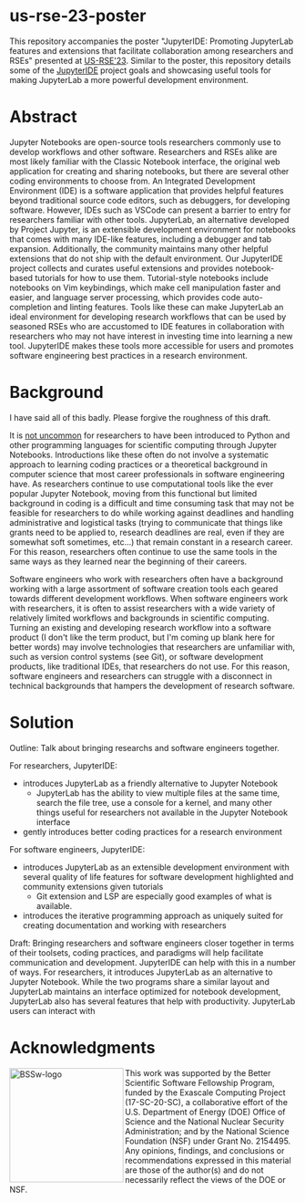 # us-rse-23-poster

This repository accompanies the poster "JupyterIDE: Promoting JupyterLab features and extensions that facilitate collaboration among researchers and RSEs" presented at [US-RSE'23](https://us-rse.org/usrse23/). Similar to the poster, this repository details some of the [JupyterIDE](https://github.com/Accessible-Data-and-Code/jupyterlab-ide) project goals and showcasing useful tools for making JupyterLab a more powerful development environment.

# Abstract
Jupyter Notebooks are open-source tools researchers commonly use to develop workflows and other software. Researchers and RSEs alike are most likely familiar with the Classic Notebook interface, the original web application for creating and sharing notebooks, but there are several other coding environments to choose from. An Integrated Development Environment (IDE) is a software application that provides helpful features beyond traditional source code editors, such as debuggers, for developing software. However, IDEs such as VSCode can present a barrier to entry for researchers familiar with other tools. JupyterLab, an alternative developed by Project Jupyter, is an extensible development environment for notebooks that comes with many IDE-like features, including a debugger and tab expansion. Additionally, the community maintains many other helpful extensions that do not ship with the default environment. Our JupyterIDE project collects and curates useful extensions and provides notebook-based tutorials for how to use them. Tutorial-style notebooks include notebooks on Vim keybindings, which make cell manipulation faster and easier, and language server processing, which provides code auto-completion and linting features. Tools like these can make JupyterLab an ideal environment for developing research workflows that can be used by seasoned RSEs who are accustomed to IDE features in collaboration with researchers who may not have interest in investing time into learning a new tool. JupyterIDE makes these tools more accessible for users and promotes software engineering best practices in a research environment.

# Background

I have said all of this badly. Please forgive the roughness of this draft.

It is [not uncommon](https://jupyter4edu.github.io/jupyter-edu-book/case-studies.html#jupyter-notebooks-in-support-of-scaling-for-large-enrollments) for researchers to have been introduced to Python and other programming languages for scientific computing through Jupyter Notebooks. Introductions like these often do not involve a systematic approach to learning coding practices or a theoretical background in computer science that most career professionals in software engineering have. As researchers continue to use computational tools like the ever popular Jupyter Notebook, moving from this functional but limited background in coding is a difficult and time consuming task that may not be feasible for researchers to do while working against deadlines and handling administrative and logistical tasks (trying to communicate that things like grants need to be applied to, research deadlines are real, even if they are somewhat soft sometimes, etc...) that remain constant in a research career. For this reason, researchers often continue to use the same tools in the same ways as they learned near the beginning of their careers.

Software engineers who work with researchers often have a background working with a large assortment of software creation tools each geared towards different development workflows. When software engineers work with researchers, it is often to assist researchers with a wide variety of relatively limited workflows and backgrounds in scientific computing. Turning an existing and developing research workflow into a software product (I don't like the term product, but I'm coming up blank here for better words) may involve technologies that researchers are unfamiliar with, such as version control systems (see Git), or software development products, like traditional IDEs, that researchers do not use. For this reason, software engineers and researchers can struggle with a disconnect in technical backgrounds that hampers the development of research software.

# Solution

Outline:
Talk about bringing researchs and software engineers together.

For researchers, JupyterIDE:
- introduces JupyterLab as a friendly alternative to Jupyter Notebook
  - JupyterLab has the ability to view multiple files at the same time, search the file tree, use a console for a kernel, and many other things useful for researchers not available in the Jupyter Notebook interface
- gently introduces better coding practices for a research environment

For software engineers, JupyterIDE:
- introduces JupyterLab as an extensible development environment with several quality of life features for software development highlighted and community extensions given tutorials
  - Git extension and LSP are especially good examples of what is available.
- introduces the iterative programming approach as uniquely suited for creating documentation and working with researchers

Draft:
Bringing researchers and software engineers closer together in terms of their toolsets, coding practices, and paradigms will help facilitate communication and development. JupyterIDE can help with this in a number of ways. For researchers, it introduces JupyterLab as an alternative to Jupyter Notebook. While the two programs share a similar layout and JupyterLab maintains an interface optimized for notebook development, JupyterLab also has several features that help with productivity. JupyterLab users can interact with 

# Acknowledgments

<img width="200" align="left" alt="BSSw-logo" src="https://github.com/nicole-brewer/rmacc-hpc-symposium-2023/assets/20686935/e834056f-7169-4ce8-90ed-24bb878ab993">

This work was supported by the Better Scientific Software Fellowship Program, funded by the Exascale Computing Project (17-SC-20-SC), a collaborative effort of the U.S. Department of Energy (DOE) Office of Science and the National Nuclear Security Administration; and by the National Science Foundation (NSF) under Grant No. 2154495. Any opinions, findings, and conclusions or recommendations expressed in this material are those of the author(s) and do not necessarily reflect the views of the DOE or NSF.
